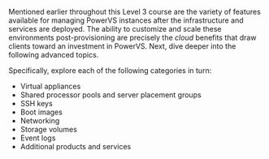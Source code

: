 Mentioned earlier throughout this Level 3 course are the variety of features available for managing PowerVS instances after the infrastructure and services are deployed. The ability to customize and scale these environments post-provisioning are precisely the *cloud* benefits that draw clients toward an investment in PowerVS. Next, dive deeper into the following advanced topics.

Specifically, explore each of the following categories in turn: 

- Virtual appliances
- Shared processor pools and server placement groups
- SSH keys
- Boot images
- Networking
- Storage volumes
- Event logs
- Additional products and services
